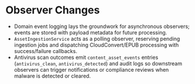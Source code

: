 # Observer Changes

- Domain event logging lays the groundwork for asynchronous observers; events are stored with payload metadata for future processing.
- `AssetIngestionService` acts as a polling observer, reserving pending ingestion jobs and dispatching CloudConvert/EPUB processing with success/failure callbacks.
- Antivirus scan outcomes emit `content_asset_events` entries (`antivirus_clean`, `antivirus_detected`) and audit logs so downstream observers can trigger notifications or compliance reviews when malware is detected or cleared.

